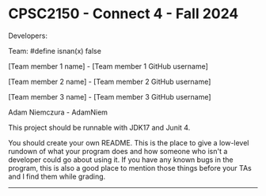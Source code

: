 # CPSC2150 - Connect 4 - Fall 2024

Developers:

Team: #define isnan(x) false

[Team member 1 name] - [Team member 1 GitHub username]

[Team member 2 name] - [Team member 2 GitHub username]

[Team member 3 name] - [Team member 3 GitHub username]

Adam Niemczura - AdamNiem


This project should be runnable with JDK17 and Junit 4.

You should create your own README. This is the place to give a low-level rundown of what your program does and how someone who isn't a developer could go about using it. If you have any known bugs in the program, this is also a good place to mention those things before your TAs and I find them while grading.

--------------------------------------------------------
